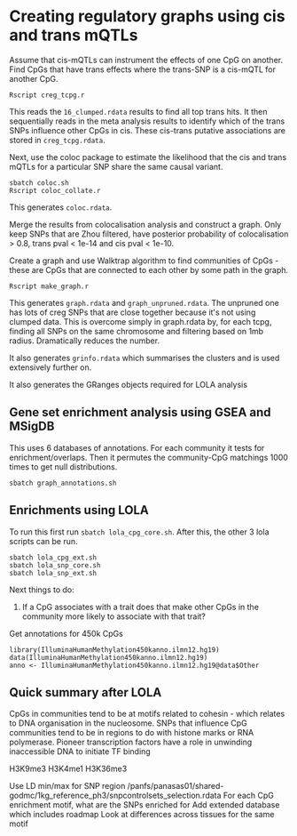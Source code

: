 # Creating regulatory graphs using cis and trans mQTLs

Assume that cis-mQTLs can instrument the effects of one CpG on another. Find CpGs that have trans effects where the trans-SNP is a cis-mQTL for another CpG. 

```
Rscript creg_tcpg.r
```

This reads the `16_clumped.rdata` results to find all top trans hits. It then sequentially reads in the meta analysis results to identify which of the trans SNPs influence other CpGs in cis. These cis-trans putative associations are stored in `creg_tcpg.rdata`.

Next, use the coloc package to estimate the likelihood that the cis and trans mQTLs for a particular SNP share the same causal variant. 

```
sbatch coloc.sh
Rscript coloc_collate.r
```

This generates `coloc.rdata`. 

Merge the results from colocalisation analysis and construct a graph. Only keep SNPs that are Zhou filtered, have posterior probability of colocalisation > 0.8, trans pval < 1e-14 and cis pval < 1e-10.

Create a graph and use Walktrap algorithm to find communities of CpGs - these are CpGs that are connected to each other by some path in the graph.

```
Rscript make_graph.r
```

This generates `graph.rdata` and `graph_unpruned.rdata`. The unpruned one has lots of creg SNPs that are close together because it's not using clumped data. This is overcome simply in graph.rdata by, for each tcpg, finding all SNPs on the same chromosome and filtering based on 1mb radius. Dramatically reduces the number.

It also generates `grinfo.rdata` which summarises the clusters and is used extensively further on.

It also generates the GRanges objects required for LOLA analysis


## Gene set enrichment analysis using GSEA and MSigDB

This uses 6 databases of annotations. For each community it tests for enrichment/overlaps. Then it permutes the community-CpG matchings 1000 times to get null distributions. 

```
sbatch graph_annotations.sh
```


## Enrichments using LOLA

To run this first run `sbatch lola_cpg_core.sh`. After this, the other 3 lola scripts can be run.

```
sbatch lola_cpg_ext.sh
sbatch lola_snp_core.sh
sbatch lola_snp_ext.sh
```




Next things to do:

1. If a CpG associates with a trait does that make other CpGs in the community more likely to associate with that trait?


Get annotations for 450k CpGs

```
library(IlluminaHumanMethylation450kanno.ilmn12.hg19)
data(IlluminaHumanMethylation450kanno.ilmn12.hg19)
anno <- IlluminaHumanMethylation450kanno.ilmn12.hg19@data$Other
```


## Quick summary after LOLA

CpGs in communities tend to be at motifs related to cohesin - which relates to DNA organisation in the nucleosome.
SNPs that influence CpG communities tend to be in regions to do with histone marks or RNA polymerase. 
Pioneer transcription factors have a role in unwinding inaccessible DNA to initiate TF binding

H3K9me3
H3K4me1
H3K36me3

Use LD min/max for SNP region /panfs/panasas01/shared-godmc/1kg_reference_ph3/snpcontrolsets_selection.rdata
For each CpG enrichment motif, what are the SNPs enriched for
Add extended database which includes roadmap
Look at differences across tissues for the same motif



